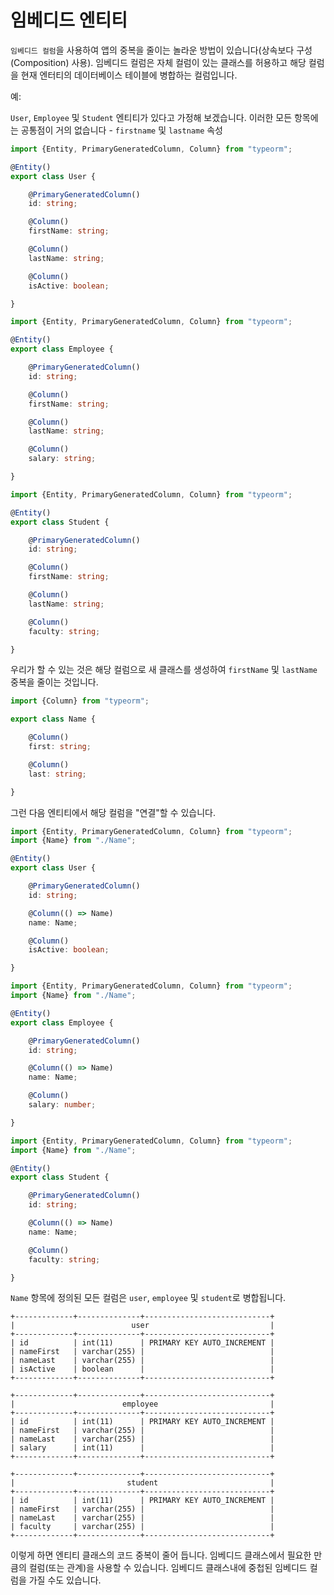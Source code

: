 # 임베디드 엔티티

`임베디드 컬럼`을 사용하여 앱의 중복을 줄이는 놀라운 방법이 있습니다(상속보다 구성(Composition) 사용). 임베디드 컬럼은 자체 컬럼이 있는 클래스를 허용하고 해당 컬럼을 현재 엔터티의 데이터베이스 테이블에 병합하는 컬럼입니다.

예:

`User`, `Employee` 및 `Student` 엔티티가 있다고 가정해 보겠습니다. 이러한 모든 항목에는 공통점이 거의 없습니다 - `firstname` 및 `lastname` 속성

```typescript
import {Entity, PrimaryGeneratedColumn, Column} from "typeorm";

@Entity()
export class User {

    @PrimaryGeneratedColumn()
    id: string;

    @Column()
    firstName: string;

    @Column()
    lastName: string;

    @Column()
    isActive: boolean;

}
```

```typescript
import {Entity, PrimaryGeneratedColumn, Column} from "typeorm";

@Entity()
export class Employee {

    @PrimaryGeneratedColumn()
    id: string;

    @Column()
    firstName: string;

    @Column()
    lastName: string;

    @Column()
    salary: string;

}
```

```typescript
import {Entity, PrimaryGeneratedColumn, Column} from "typeorm";

@Entity()
export class Student {

    @PrimaryGeneratedColumn()
    id: string;

    @Column()
    firstName: string;

    @Column()
    lastName: string;

    @Column()
    faculty: string;

}
```

우리가 할 수 있는 것은 해당 컬럼으로 새 클래스를 생성하여 `firstName` 및 `lastName` 중복을 줄이는 것입니다.

```typescript
import {Column} from "typeorm";

export class Name {

    @Column()
    first: string;

    @Column()
    last: string;

}
```

그런 다음 엔티티에서 해당 컬럼을 "연결"할 수 있습니다.

```typescript
import {Entity, PrimaryGeneratedColumn, Column} from "typeorm";
import {Name} from "./Name";

@Entity()
export class User {

    @PrimaryGeneratedColumn()
    id: string;

    @Column(() => Name)
    name: Name;

    @Column()
    isActive: boolean;

}
```

```typescript
import {Entity, PrimaryGeneratedColumn, Column} from "typeorm";
import {Name} from "./Name";

@Entity()
export class Employee {

    @PrimaryGeneratedColumn()
    id: string;

    @Column(() => Name)
    name: Name;

    @Column()
    salary: number;

}
```

```typescript
import {Entity, PrimaryGeneratedColumn, Column} from "typeorm";
import {Name} from "./Name";

@Entity()
export class Student {

    @PrimaryGeneratedColumn()
    id: string;

    @Column(() => Name)
    name: Name;

    @Column()
    faculty: string;

}
```

`Name` 항목에 정의된 모든 컬럼은 `user`, `employee` 및 `student`로 병합됩니다.

```shell
+-------------+--------------+----------------------------+
|                          user                           |
+-------------+--------------+----------------------------+
| id          | int(11)      | PRIMARY KEY AUTO_INCREMENT |
| nameFirst   | varchar(255) |                            |
| nameLast    | varchar(255) |                            |
| isActive    | boolean      |                            |
+-------------+--------------+----------------------------+

+-------------+--------------+----------------------------+
|                        employee                         |
+-------------+--------------+----------------------------+
| id          | int(11)      | PRIMARY KEY AUTO_INCREMENT |
| nameFirst   | varchar(255) |                            |
| nameLast    | varchar(255) |                            |
| salary      | int(11)      |                            |
+-------------+--------------+----------------------------+

+-------------+--------------+----------------------------+
|                         student                         |
+-------------+--------------+----------------------------+
| id          | int(11)      | PRIMARY KEY AUTO_INCREMENT |
| nameFirst   | varchar(255) |                            |
| nameLast    | varchar(255) |                            |
| faculty     | varchar(255) |                            |
+-------------+--------------+----------------------------+
```

이렇게 하면 엔티티 클래스의 코드 중복이 줄어 듭니다. 임베디드 클래스에서 필요한 만큼의 컬럼(또는 관계)을 사용할 수 있습니다. 임베디드 클래스내에 중첩된 임베디드 컬럼을 가질 수도 있습니다.
